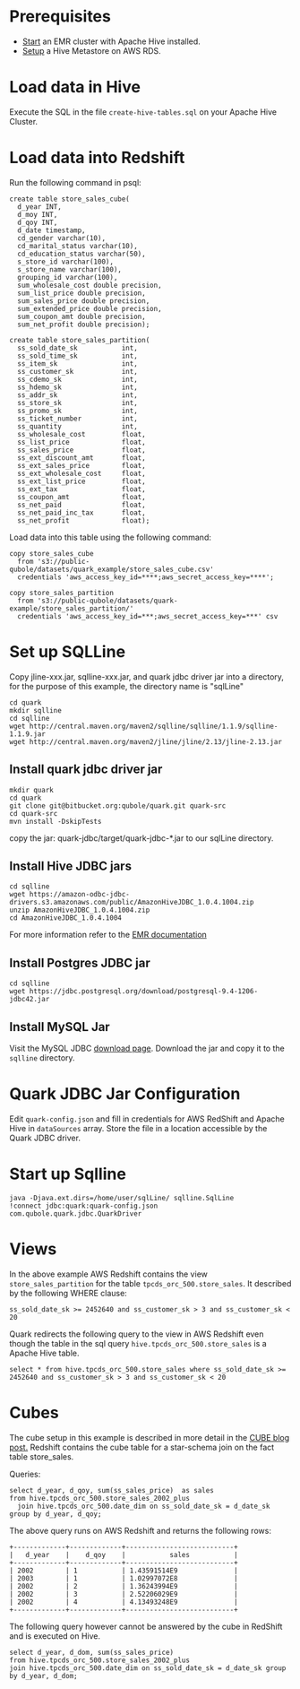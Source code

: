 <!--
{% comment %}
  Copyright (c) 2015. Qubole Inc
  Licensed under the Apache License, Version 2.0 (the "License");
  you may not use this file except in compliance with the License.
  You may obtain a copy of the License at

    http://www.apache.org/licenses/LICENSE-2.0

  Unless required by applicable law or agreed to in writing, software
  distributed under the License is distributed on an "AS IS" BASIS,
  WITHOUT WARRANTIES OR CONDITIONS OF ANY KIND, either express or implied.
  See the License for the specific language governing permissions and
  limitations under the License. See accompanying LICENSE file.
{% endcomment %}
-->

Prerequisites
=============
* [Start](http://docs.aws.amazon.com/ElasticMapReduce/latest/DeveloperGuide/emr-hive.html) an EMR
 cluster with Apache Hive installed.
* [Setup](http://docs.aws.amazon.com/ElasticMapReduce/latest/DeveloperGuide/emr-dev-create-metastore-outside.html) a Hive Metastore on AWS RDS.


Load data in Hive
=================
Execute the SQL in the file `create-hive-tables.sql` on your Apache Hive Cluster.
      
      
Load data into Redshift
=======================

Run the following command in psql:

    create table store_sales_cube(
      d_year INT, 
      d_moy INT, 
      d_qoy INT, 
      d_date timestamp, 
      cd_gender varchar(10), 
      cd_marital_status varchar(10), 
      cd_education_status varchar(50), 
      s_store_id varchar(100), 
      s_store_name varchar(100), 
      grouping_id varchar(100), 
      sum_wholesale_cost double precision, 
      sum_list_price double precision, 
      sum_sales_price double precision, 
      sum_extended_price double precision, 
      sum_coupon_amt double precision, 
      sum_net_profit double precision);

    create table store_sales_partition(
      ss_sold_date_sk           int,
      ss_sold_time_sk           int,
      ss_item_sk                int,
      ss_customer_sk            int,
      ss_cdemo_sk               int,
      ss_hdemo_sk               int,
      ss_addr_sk                int,
      ss_store_sk               int,
      ss_promo_sk               int,
      ss_ticket_number          int,
      ss_quantity               int,
      ss_wholesale_cost         float,
      ss_list_price             float,
      ss_sales_price            float,
      ss_ext_discount_amt       float,
      ss_ext_sales_price        float,
      ss_ext_wholesale_cost     float,
      ss_ext_list_price         float,
      ss_ext_tax                float,
      ss_coupon_amt             float,
      ss_net_paid               float,
      ss_net_paid_inc_tax       float,
      ss_net_profit             float);
      
Load data into this table using the following command:

    copy store_sales_cube
      from 's3://public-qubole/datasets/quark_example/store_sales_cube.csv'
      credentials 'aws_access_key_id=****;aws_secret_access_key=****'; 

    copy store_sales_partition
      from 's3://public-qubole/datasets/quark-example/store_sales_partition/'
      credentials 'aws_access_key_id=***;aws_secret_access_key=***' csv

Set up SQLLine
==============

Copy jline-xxx.jar, sqlline-xxx.jar, and quark jdbc driver jar into a directory, for the 
purpose of this example, the directory name is "sqlLine"

    cd quark
    mkdir sqlline
    cd sqlline
    wget http://central.maven.org/maven2/sqlline/sqlline/1.1.9/sqlline-1.1.9.jar
    wget http://central.maven.org/maven2/jline/jline/2.13/jline-2.13.jar

Install quark jdbc driver jar
-----------------------------

    mkdir quark
    cd quark
    git clone git@bitbucket.org:qubole/quark.git quark-src
    cd quark-src
    mvn install -DskipTests

copy the jar: quark-jdbc/target/quark-jdbc-*.jar to our sqlLine directory.

Install Hive JDBC jars
----------------------

    cd sqlline
    wget https://amazon-odbc-jdbc-drivers.s3.amazonaws.com/public/AmazonHiveJDBC_1.0.4.1004.zip
    unzip AmazonHiveJDBC_1.0.4.1004.zip
    cd AmazonHiveJDBC_1.0.4.1004
    
For more information refer to the [EMR documentation](http://docs.aws.amazon.com/ElasticMapReduce/latest/DeveloperGuide/HiveJDBCDriver.html)

Install Postgres JDBC jar
-------------------------

    cd sqlline
    wget https://jdbc.postgresql.org/download/postgresql-9.4-1206-jdbc42.jar    

Install MySQL Jar
-----------------
Visit the MySQL JDBC [download page](http://dev.mysql.com/downloads/connector/j/). Download the
jar and copy it to the `sqlline` directory.

Quark JDBC Jar Configuration
============================
Edit `quark-config.json` and fill in credentials for AWS RedShift and Apache Hive in 
`dataSources` array. Store the file in a location accessible by the Quark JDBC driver.

Start up Sqlline
================

    java -Djava.ext.dirs=/home/user/sqlLine/ sqlline.SqlLine
    !connect jdbc:quark:quark-config.json com.qubole.quark.jdbc.QuarkDriver

Views
=====
In the above example AWS Redshift contains the view `store_sales_partition` for the table 
`tpcds_orc_500.store_sales`. It described by the following WHERE clause: 
    
    ss_sold_date_sk >= 2452640 and ss_customer_sk > 3 and ss_customer_sk < 20

Quark redirects the following query to the view in AWS Redshift even though the table in the sql 
query `hive.tpcds_orc_500.store_sales` is a Apache Hive table.

    select * from hive.tpcds_orc_500.store_sales where ss_sold_date_sk >= 2452640 and ss_customer_sk > 3 and ss_customer_sk < 20

Cubes
=====
The cube setup in this example is described in more detail in the [CUBE blog post.](https://www.qubole.com/blog/product/cube-keyword-in-apache-hive/)
Redshift contains the cube table for a star-schema join on the fact table store_sales.

Queries:

    select d_year, d_qoy, sum(ss_sales_price)  as sales 
    from hive.tpcds_orc_500.store_sales_2002_plus 
      join hive.tpcds_orc_500.date_dim on ss_sold_date_sk = d_date_sk 
    group by d_year, d_qoy;

The above query runs on AWS Redshift and returns the following rows: 

    +-------------+-------------+---------------------------+
    |   d_year    |    d_qoy    |           sales           |
    +-------------+-------------+---------------------------+
    | 2002        | 1           | 1.43591514E9              |
    | 2003        | 1           | 1.02997072E8              |
    | 2002        | 2           | 1.36243994E9              |
    | 2002        | 3           | 2.52206029E9              |
    | 2002        | 4           | 4.13493248E9              |
    +-------------+-------------+---------------------------+


The following query however cannot be answered by the cube in RedShift and is executed on Hive.

    select d_year, d_dom, sum(ss_sales_price) 
    from hive.tpcds_orc_500.store_sales_2002_plus
    join hive.tpcds_orc_500.date_dim on ss_sold_date_sk = d_date_sk group by d_year, d_dom;

